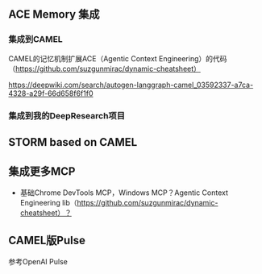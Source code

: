 
## ACE Memory 集成
### 集成到CAMEL
CAMEL的记忆机制扩展ACE（Agentic Context Engineering）的代码（https://github.com/suzgunmirac/dynamic-cheatsheet）

https://deepwiki.com/search/autogen-langgraph-camel_03592337-a7ca-4328-a29f-66d658f6f1f0



### 集成到我的DeepResearch项目


## STORM based on CAMEL


## 集成更多MCP
- 基础Chrome DevTools MCP，Windows MCP？Agentic Context Engineering lib（https://github.com/suzgunmirac/dynamic-cheatsheet）？


## CAMEL版Pulse
参考OpenAI Pulse


